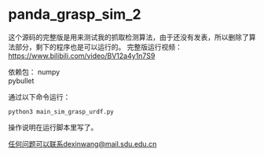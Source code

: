 # panda_grasp_sim_2

这个源码的完整版是用来测试我的抓取检测算法，由于还没有发表，所以删除了算法部分，剩下的程序也是可以运行的。
完整版运行视频：https://www.bilibili.com/video/BV12a4y1n7S9

依赖包：
numpy  
pybullet


通过以下命令运行：
```
python3 main_sim_grasp_urdf.py
```

操作说明在运行脚本里写了。

任何问题可以联系dexinwang@mail.sdu.edu.cn
